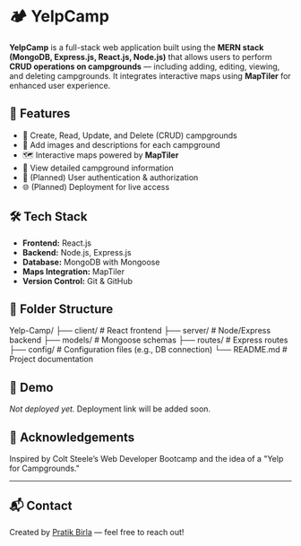 # 🏕️ YelpCamp

**YelpCamp** is a full-stack web application built using the **MERN stack (MongoDB, Express.js, React.js, Node.js)** that allows users to perform **CRUD operations on campgrounds** — including adding, editing, viewing, and deleting campgrounds. It integrates interactive maps using **MapTiler** for enhanced user experience.

## 🚀 Features

- 📝 Create, Read, Update, and Delete (CRUD) campgrounds
- 📸 Add images and descriptions for each campground
- 🗺️ Interactive maps powered by **MapTiler**
- 🧭 View detailed campground information
- 🔐 (Planned) User authentication & authorization
- 🌐 (Planned) Deployment for live access

## 🛠️ Tech Stack

- **Frontend:** React.js
- **Backend:** Node.js, Express.js
- **Database:** MongoDB with Mongoose
- **Maps Integration:** MapTiler
- **Version Control:** Git & GitHub

## 📁 Folder Structure

Yelp-Camp/
├── client/ # React frontend
├── server/ # Node/Express backend
├── models/ # Mongoose schemas
├── routes/ # Express routes
├── config/ # Configuration files (e.g., DB connection)
└── README.md # Project documentation

## 📸 Demo

*Not deployed yet.* Deployment link will be added soon.

## 🙌 Acknowledgements

Inspired by Colt Steele’s Web Developer Bootcamp and the idea of a "Yelp for Campgrounds."

---

## 📬 Contact

Created by [Pratik Birla](https://github.com/pratikk0809) — feel free to reach out!

